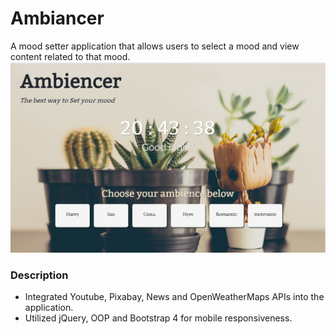 # Ambiancer

A mood setter application that allows users to select a mood and view content related to that mood.
![Alt text](/am.jpg?raw=true "Title")

### Description
- Integrated Youtube, Pixabay, News and OpenWeatherMaps APIs into the application.
- Utilized jQuery, OOP and Bootstrap 4 for mobile responsiveness.

